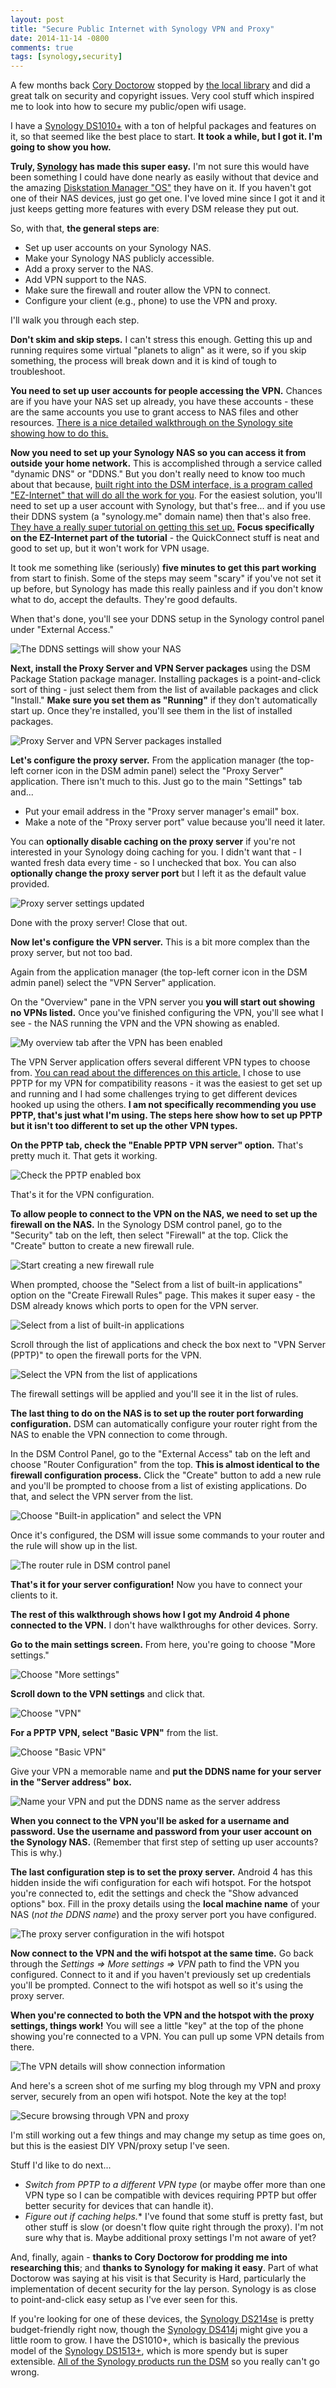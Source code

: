 ```yaml
---
layout: post
title: "Secure Public Internet with Synology VPN and Proxy"
date: 2014-11-14 -0800
comments: true
tags: [synology,security]
---
```

A few months back [Cory Doctorow](http://craphound.com/) stopped by [the local library](http://www.hillsboro-oregon.gov/Library) and did a great talk on security and copyright issues. Very cool stuff which inspired me to look into how to secure my public/open wifi usage.

I have a [Synology DS1010+](/archive/2010/05/20/moving-to-a-synology-ds1010.aspx) with a ton of helpful packages and features on it, so that seemed like the best place to start. **It took a while, but I got it. I'm going to show you how.**

**Truly, [Synology](https://www.synology.com) has made this super easy.** I'm not sure this would have been something I could have done nearly as easily without that device and the amazing [Diskstation Manager "OS"](https://www.synology.com/dsm) they have on it. If you haven't got one of their NAS devices, just go get one. I've loved mine since I got it and it just keeps getting more features with every DSM release they put out.

So, with that, **the general steps are**:

- Set up user accounts on your Synology NAS.
- Make your Synology NAS publicly accessible.
- Add a proxy server to the NAS.
- Add VPN support to the NAS.
- Make sure the firewall and router allow the VPN to connect.
- Configure your client (e.g., phone) to use the VPN and proxy.

I'll walk you through each step.

**Don't skim and skip steps.** I can't stress this enough. Getting this up and running requires some virtual "planets to align" as it were, so if you skip something, the process will break down and it is kind of tough to troubleshoot.

**You need to set up user accounts for people accessing the VPN.** Chances are if you have your NAS set up already, you have these accounts - these are the same accounts you use to grant access to NAS files and other resources. [There is a nice detailed walkthrough on the Synology site showing how to do this.](https://www.synology.com/en-global/knowledgebase/tutorials/451)

**Now you need to set up your Synology NAS so you can access it from outside your home network.** This is accomplished through a service called "dynamic DNS" or "DDNS." But you don't really need to know too much about that because, [built right into the DSM interface, is a program called "EZ-Internet" that will do all the work for you](https://www.synology.com/en-us/knowledgebase/tutorials/614). For the easiest solution, you'll need to set up a user account with Synology, but that's free... and if you use their DDNS system (a "synology.me" domain name) then that's also free. [They have a really super tutorial on getting this set up.](https://www.synology.com/en-us/knowledgebase/tutorials/614) **Focus specifically on the EZ-Internet part of the tutorial** - the QuickConnect stuff is neat and good to set up, but it won't work for VPN usage.

It took me something like (seriously) **five minutes to get this part working** from start to finish. Some of the steps may seem "scary" if you've not set it up before, but Synology has made this really painless and if you don't know what to do, accept the defaults. They're good defaults.

When that's done, you'll see your DDNS setup in the Synology control panel under "External Access."

![The DDNS settings will show your NAS](https://hyqi8g.dm2302.livefilestore.com/y2p0r6n4Cn7J23zPXAUzgZJDML0iz6MumrkC-xB592bBea1EJfa9Zs641ZJnA640_rU_WZ1ZyRIfIasFx7aziiXEfm6oTCjtJIA8nEM1GCVKTw/20141114_ddns.png?psid=1)

**Next, install the Proxy Server and VPN Server packages** using the DSM Package Station package manager. Installing packages is a point-and-click sort of thing - just select them from the list of available packages and click "Install." **Make sure you set them as "Running"** if they don't automatically start up. Once they're installed, you'll see them in the list of installed packages.

![Proxy Server and VPN Server packages installed](https://hyqi8g.dm2302.livefilestore.com/y2plFe7xEajK-vgpAHG0YImVpeYotlymfYOOW2Hd-O7Z5FW-K45Rqa-oXGqLl3p1mkAut8yP3LYaqGAmhEfwsslDB6QAtCRlftHvO2nX-r50Fs/20141114_package_station.png?psid=1)

**Let's configure the proxy server.** From the application manager (the top-left corner icon in the DSM admin panel) select the "Proxy Server" application. There isn't much to this. Just go to the main "Settings" tab and...

- Put your email address in the "Proxy server manager's email" box.
- Make a note of the "Proxy server port" value because you'll need it later.

You can **optionally disable caching on the proxy server** if you're not interested in your Synology doing caching for you. I didn't want that - I wanted fresh data every time - so I unchecked that box. You can also **optionally change the proxy server port** but I left it as the default value provided.

![Proxy server settings updated](https://hyqi8g.dm2302.livefilestore.com/y2pr30MbQF9qylwoSf8ouo5qSe5i7DHRiSJqoio0sJwr5aZ1Wv8g3NdG6GD0UR0wnVq7UuSmSZ72kOMql5rDP5lUd7fGkzAYzNxVqznVwGw6cU/20141114_proxy_settings.png?psid=1)

Done with the proxy server! Close that out.

**Now let's configure the VPN server.** This is a bit more complex than the proxy server, but not too bad.

Again from the application manager (the top-left corner icon in the DSM admin panel) select the "VPN Server" application.

On the "Overview" pane in the VPN server you **you will start out showing no VPNs listed.** Once you've finished configuring the VPN, you'll see what I see - the NAS running the VPN and the VPN showing as enabled.

![My overview tab after the VPN has been enabled](https://hyqi8g.dm2302.livefilestore.com/y2pgKemvTdyf7eSAYc46bYpbuwJz6a4GsTkKGvMvq6RaITZhsIJO3uUIjrTk94-EOMs7DuYO1mCQqCO4TLJWEnlfYhdzNe-JBn9Jsg1Gm-P5oc/20141114_pptp_overview.png?psid=1)

The VPN Server application offers several different VPN types to choose from. [You can read about the differences on this article.](https://www.ivpn.net/pptp-vs-l2tp-vs-openvpn) I chose to use PPTP for my VPN for compatibility reasons - it was the easiest to get set up and running and I had some challenges trying to get different devices hooked up using the others. **I am not specifically recommending you use PPTP, that's just what I'm using. The steps here show how to set up PPTP but it isn't too different to set up the other VPN types.**

**On the PPTP tab, check the "Enable PPTP VPN server" option.** That's pretty much it. That gets it working.

![Check the PPTP enabled box](https://hyqi8g.dm2302.livefilestore.com/y2pAMyVkIW42iJ37h6TCVXI5cw8AbJBojLzsZrVuKnhOD-bOzT1WSF7EhdwN02nzMHOQgjnJHmuOE1SPVcpefx6XKsF1Oq1yrKnj_42cCovJqY/20141114_pptp_settings.png?psid=1)

That's it for the VPN configuration.

**To allow people to connect to the VPN on the NAS, we need to set up the firewall on the NAS.** In the Synology DSM control panel, go to the "Security" tab on the left, then select "Firewall" at the top. Click the "Create" button to create a new firewall rule.

![Start creating a new firewall rule](https://hyqi8g.dm2302.livefilestore.com/y2pv2s0lZqFkOJUxLfAFvvFC5H31f3CyGrphqnZHdyg0SbJx1TmWU9lqOPtia_J4RCE9BzURKPOSMHYIVlU4ofYaZEiYws7WJ1RCUtFZ_rgB_I/20141114_firewall.png?psid=1)

When prompted, choose the "Select from a list of built-in applications" option on the "Create Firewall Rules" page. This makes it super easy - the DSM already knows which ports to open for the VPN server.

![Select from a list of built-in applications](https://hyqi8g.dm2302.livefilestore.com/y2pm__93NUVxX6Le7Fi_wYhCmBxwaXV2rZ06x92oNjYF46Itbvil9U9ss8PDIceXEP0BGnugexvos-ShjWvZcVNRJnEYVJAjVh-uJUVW0WVY50/20141114_firewall_setup1.png?psid=1)

Scroll through the list of applications and check the box next to "VPN Server (PPTP)" to open the firewall ports for the VPN.

![Select the VPN from the list of applications](https://hyqi8g.dm2302.livefilestore.com/y2pmFAvxjWQ1vo0AcbU2q1h-vz4iKf3DEhnEV8ED0pSJgcoy-caBIs5_4j5ttbdYyBx2cpE8yVFAITbqcfLGJxTcONhjnDLzze42DaqsVoLLsE/20141114_firewall_setup2.png?psid=1)

The firewall settings will be applied and you'll see it in the list of rules.

**The last thing to do on the NAS is to set up the router port forwarding configuration.** DSM can automatically configure your router right from the NAS to enable the VPN connection to come through.

In the DSM Control Panel, go to the "External Access" tab on the left and choose "Router Configuration" from the top. **This is almost identical to the firewall configuration process.** Click the "Create" button to add a new rule and you'll be prompted to choose from a list of existing applications. Do that, and select the VPN server from the list.

![Choose "Built-in application" and select the VPN](https://hyqi8g.dm2302.livefilestore.com/y2pfzHh4QdfJ-OcTY9NbDj6yXcVF5KInyHfDYFWD6F64_wCWU72rO05rWBFdVADL-vjcOO5oC_DXkjAxC69vozEJ_iLssos4K-zdxVfSSIExLI/20141114_router_setup.png?psid=1)

Once it's configured, the DSM will issue some commands to your router and the rule will show up in the list.

![The router rule in DSM control panel](https://hyqi8g.dm2302.livefilestore.com/y2pKIc7kbvgZw1f9Ph-n-qvht5V_bc471i31JJdrQE35vxmFo7Qgkh0_5greCPwe_T8wnArriU1xa8g6pnTOM6cm-yHwiQ7aOlnSNNHjdAT-HU/20141114_router_config.png?psid=1)

**That's it for your server configuration!** Now you have to connect your clients to it.

**The rest of this walkthrough shows how I got my Android 4 phone connected to the VPN.** I don't have walkthroughs for other devices. Sorry.

**Go to the main settings screen.** From here, you're going to choose "More settings."

![Choose "More settings"](https://hyqi8g.dm2302.livefilestore.com/y2p13YXVMUye8ECIvX_xra6jxRowpQBlFdickbBFgZgho2N8JxwdZd3VGE3aI8PtAmfR_NY1BUrfouQQCm7TK38_Y5rh2ZovXseV3ZPW_MOXnM/20141114_android_vpnconfig1.png?psid=1)

**Scroll down to the VPN settings** and click that.

![Choose "VPN"](https://hyqi8g.dm2302.livefilestore.com/y2pwpk83bT6x5vGEDgXK7pIILmfXN7_fCcGZKDToofZGwR7PjM5FJaidS7lSPRb9K-3EtpgGpw5JwWZqbbAODnkkbCBP2VYErTNYythcd38Bdg/20141114_android_vpnconfig2.png?psid=1)

**For a PPTP VPN, select "Basic VPN"** from the list.

![Choose "Basic VPN"](https://hyqi8g.dm2302.livefilestore.com/y2pFvggaAxdKbNY6_kDAM3Yc2rIEnhrwRXWGLMMXhKxysIFGBxr_aNTWQmXulpBQV8KnSedR1mVvZfQkFN9p-Pgp96hoegjMGhW8M7OqrjWJFU/20141114_android_vpnconfig3.png?psid=1)

Give your VPN a memorable name and **put the DDNS name for your server in the "Server address" box.**

![Name your VPN and put the DDNS name as the server address](https://hyqi8g.dm2302.livefilestore.com/y2p5n0dQDwNA6_X3X9HzZ9nd537YJl87JHs9grIHrP7hvDXqZ-NCHbi69iGMZBcPETzOo_H-X1HpuW16pVeK1DsbEm2kvLV7dE9hdfEn6uF-Ho/20141114_android_vpnconfig4.png?psid=1)

**When you connect to the VPN you'll be asked for a username and password. Use the username and password from your user account on the Synology NAS.** (Remember that first step of setting up user accounts? This is why.)

**The last configuration step is to set the proxy server.** Android 4 has this hidden inside the wifi configuration for each wifi hotspot. For the hotspot you're connected to, edit the settings and check the "Show advanced options" box. Fill in the proxy details using the **local machine name** of your NAS (*not the DDNS name*) and the proxy server port you have configured.

![The proxy server configuration in the wifi hotspot](https://hyqi8g.dm2302.livefilestore.com/y2p5TXXgvvaN5dkl9G09ZT8Q3BFgvz01AI42TuLoJPI1aHja7Tm7eXNavxIT8RVDbDYmsGBZFFWh5l-aaKzJv2950UDiG0-hPWnUYZIoYvpCo4/20141114_android_proxyconfig.png?psid=1)

**Now connect to the VPN and the wifi hotspot at the same time.** Go back through the *Settings => More settings => VPN* path to find the VPN you configured. Connect to it and if you haven't previously set up credentials you'll be prompted. Connect to the wifi hotspot as well so it's using the proxy server.

**When you're connected to both the VPN and the hotspot with the proxy settings, things work!** You will see a little "key" at the top of the phone showing you're connected to a VPN. You can pull up some VPN details from there.

![The VPN details will show connection information](https://hyqi8g.dm2302.livefilestore.com/y2pmeAWA14K-BZX6_jICQRVGmBaj4RxQWbvjPG8mCj_uVXiWtjimE3Oyll_qJpuIyzuIxLxaTFitrwIGSyfR72PoV13rrLdKPknmxslUBRxScM/20141114_android_vpndetails.png?psid=1)

And here's a screen shot of me surfing my blog through my VPN and proxy server, securely from an open wifi hotspot. Note the key at the top!

![Secure browsing through VPN and proxy](https://hyqi8g.dm2302.livefilestore.com/y2pwrexpcgQ4WY9kaca8eBB_uhqHXp6PAVCoMf_q9c67KBjIQTDMUebmlhLPgDU1HG73NO7GGI_4NmTB5Ok8iRuZCl_LHTMUdr_lszGKWci-_o/20141114_android_success.png?psid=1)

I'm still working out a few things and may change my setup as time goes on, but this is the easiest DIY VPN/proxy setup I've seen.

Stuff I'd like to do next...

- *Switch from PPTP to a different VPN type* (or maybe offer more than one VPN type so I can be compatible with devices requiring PPTP but offer better security for devices that can handle it).
- *Figure out if caching helps.** I've found that some stuff is pretty fast, but other stuff is slow (or doesn't flow quite right through the proxy). I'm not sure why that is. Maybe additional proxy settings I'm not aware of yet?

And, finally, again - **thanks to Cory Doctorow for prodding me into researching this**; and **thanks to Synology for making it easy**. Part of what Doctorow was saying at his visit is that Security is Hard, particularly the implementation of decent security for the lay person. Synology is as close to point-and-click easy setup as I've ever seen for this.

If you're looking for one of these devices, the [Synology DS214se](http://www.amazon.com/dp/B00G9X5N18?tag=mhsvortex) is pretty budget-friendly right now, though the [Synology DS414j](http://www.amazon.com/dp/B00K6PCTCG?tag=mhsvortex) might give you a little room to grow. I have the DS1010+, which is basically the previous model of the [Synology DS1513+](http://www.amazon.com/dp/B00CM9K7E6?tag=mhsvortex), which is more spendy but is super extensible. [All of the Synology products run the DSM](http://www.amazon.com/s/?_encoding=UTF8&camp=1789&creative=390957&field-keywords=synology&linkCode=ur2&sprefix=synology%2Caps%2C230&tag=mhsvortex&url=search-alias%3Delectronics&linkId=JWIW5PQCMQQN3KAZ) so you really can't go wrong.